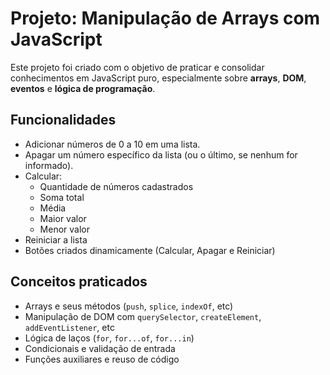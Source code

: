 # Projeto: Manipulação de Arrays com JavaScript

Este projeto foi criado com o objetivo de praticar e consolidar conhecimentos em JavaScript puro, especialmente sobre **arrays**, **DOM**, **eventos** e **lógica de programação**.

##  Funcionalidades

- Adicionar números de 0 a 10 em uma lista.
- Apagar um número específico da lista (ou o último, se nenhum for informado).
- Calcular:
  - Quantidade de números cadastrados
  - Soma total
  - Média
  - Maior valor
  - Menor valor
- Reiniciar a lista
- Botões criados dinamicamente (Calcular, Apagar e Reiniciar)

## Conceitos praticados

- Arrays e seus métodos (`push`, `splice`, `indexOf`, etc)
- Manipulação de DOM com `querySelector`, `createElement`, `addEventListener`, etc
- Lógica de laços (`for`, `for...of`, `for...in`)
- Condicionais e validação de entrada
- Funções auxiliares e reuso de código